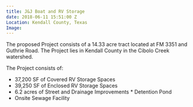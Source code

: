 ```yaml
---
title: J&J Boat and RV Storage
date: 2018-06-11 15:51:00 Z
Location: Kendall County, Texas
Image: 
---
```


The proposed Project consists of a 14.33 acre tract located at FM 3351 and Guthrie Road.  The Project lies in Kendall County in the Cibolo Creek watershed. 

The Project consists of:
* 37,200 SF of Covered RV Storage Spaces
* 39,250 SF of Enclosed RV Storage Spaces
* 6.2 acres of Street and Drainage Improvements
​* Detention Pond
* Onsite Sewage Facility